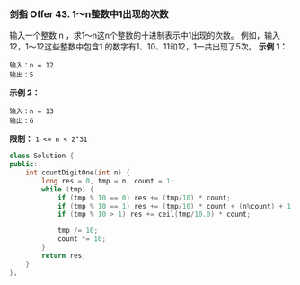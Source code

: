 ### 剑指 Offer 43. 1～n整数中1出现的次数
输入一个整数 n ，求1～n这n个整数的十进制表示中1出现的次数。
例如，输入12，1～12这些整数中包含1 的数字有1、10、11和12，1一共出现了5次。
**示例 1：**
```
输入：n = 12 
输出：5
```
**示例 2：**
```
输入：n = 13 
输出：6
```
**限制：**
`1 <= n < 2^31`

```cpp
class Solution {
public:
    int countDigitOne(int n) {
        long res = 0, tmp = n, count = 1;
        while (tmp) {
            if (tmp % 10 == 0) res += (tmp/10) * count;
            if (tmp % 10 == 1) res += (tmp/10) * count + (n%count) + 1;
            if (tmp % 10 > 1) res += ceil(tmp/10.0) * count;

            tmp /= 10;
            count *= 10;
        }
        return res;
    }
};
```